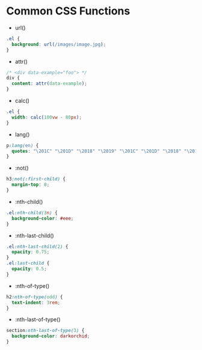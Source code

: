 # Common CSS Functions

- url()
  
```css
.el {
  background: url(/images/image.jpg);
}
```

- attr()

```css
/* <div data-example="foo"> */
div {
  content: attr(data-example);
}
```

- calc()

```css
.el {
  width: calc(100vw - 80px);
}
```

- lang()

```css
p:lang(en) {
  quotes: "\201C" "\201D" "\2018" "\2019" "\201C" "\201D" "\2018" "\2019";
}
```

- :not()

```css
h3:not(:first-child) {
  margin-top: 0;
}
```

- :nth-child()

```css
.el:nth-child(3n) {
  background-color: #eee;
}
```

- :nth-last-child()

```css
.el:nth-last-child(2) {
  opacity: 0.75;
}
.el:last-child {
  opacity: 0.5;
}
```

- :nth-of-type()

```css
h2:nth-of-type(odd) {
  text-indent: 3rem;
}
```

- :nth-last-of-type()

```css
section:nth-last-of-type(3) {
  background-color: darkorchid;
}
```